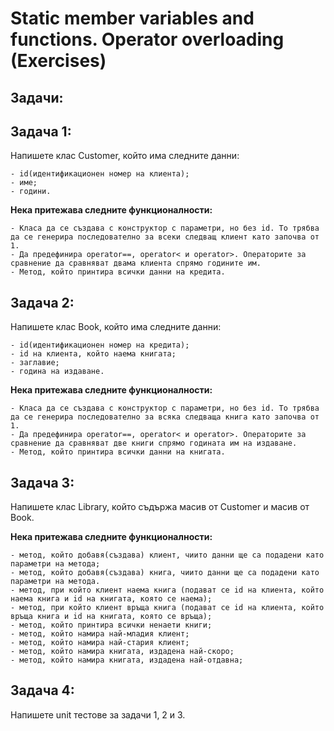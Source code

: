 # Static member variables and functions. Operator overloading (Exercises)

## Задачи:

## Задача 1:
Напишете клас Customer, който има следните данни:
```
- id(идентификационен номер на клиента);
- име;
- години.
```

<b> Нека притежава следните функционалности: </b>
```
- Класа да се създава с конструктор с параметри, но без id. То трябва да се генерира последователно за всеки следващ клиент като започва от 1. 
- Да предефинира operator==, operator< и operator>. Операторите за сравнение да сравняват двама клиента спрямо годините им.
- Метод, който принтира всички данни на кредита.
```

## Задача 2:
Напишете клас Book, който има следните данни:
```
- id(идентификационен номер на кредита);
- id на клиента, който наема книгата;
- заглавие;
- година на издаване.
```

<b> Нека притежава следните функционалности: </b>
```
- Класа да се създава с конструктор с параметри, но без id. То трябва да се генерира последователно за всяка следваща книга като започва от 1. 
- Да предефинира operator==, operator< и operator>. Операторите за сравнение да сравняват две книги спрямо годината им на издаване.
- Метод, който принтира всички данни на книгата.
```

## Задача 3:
Напишете клас Library, който съдържа масив от Customer и масив от Book.

<b> Нека притежава следните функционалности: </b>
```
- метод, който добавя(създава) клиент, чиито данни ще са подадени като парaмeтри на метода;
- метод, който добавя(създава) книга, чиито данни ще са подадени като парaмeтри на метода. 
- метод, при който клиент наема книга (подават се id на клиента, който наема книга и id на книгата, която се наема);
- метод, при който клиент връща книга (подават се id на клиента, който връща книга и id на книгата, която се връща);
- метод, който принтира всички ненаети книги;
- метод, който намира най-младия клиент;
- метод, който намира най-стария клиент;
- метод, който намира книгата, издадена най-скоро;
- метод, който намира книгата, издадена най-отдавна;
```

## Задача 4:
Напишете unit тестове за задачи 1, 2 и 3.